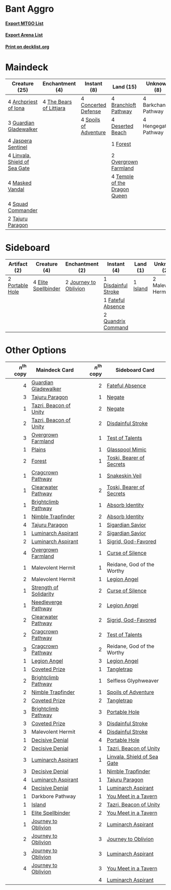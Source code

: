 # Bant Aggro

#### [Export MTGO List](../collection/Bant%20Aggro/Bant%20Aggro.txt)
#### [Export Arena List](../collection/Bant%20Aggro/Bant%20Aggro_arena.txt)
#### [Print on decklist.org](http://decklist.org/?deckmain=4%09Archpriest%20of%20Iona%0A4%09Barkchannel%20Pathway%0A4%09Branchloft%20Pathway%0A4%09Concerted%20Defense%0A4%09Deserted%20Beach%0A1%09Forest%0A3%09Guardian%20Gladewalker%0A4%09Hengegate%20Pathway%0A4%09Jaspera%20Sentinel%0A4%09Linvala,%20Shield%20of%20Sea%20Gate%0A4%09Masked%20Vandal%0A2%09Overgrown%20Farmland%0A4%09Spoils%20of%20Adventure%0A4%09Squad%20Commander%0A2%09Tajuru%20Paragon%0A4%09Temple%20of%20the%20Dragon%20Queen%0A4%09The%20Bears%20of%20Littjara&deckside=1%09Disdainful%20Stroke%0A4%09Elite%20Spellbinder%0A1%09Fateful%20Absence%0A1%09Island%0A2%09Journey%20to%20Oblivion%0A2%09Malevolent%20Hermit%0A2%09Portable%20Hole%0A2%09Quandrix%20Command)
# Maindeck

|                                             Creature (25)                                              |                                         Enchantment (4)                                          |                                          Instant (8)                                           |                                               Land (15)                                               |     Unknown (8)     |
|--------------------------------------------------------------------------------------------------------|--------------------------------------------------------------------------------------------------|------------------------------------------------------------------------------------------------|-------------------------------------------------------------------------------------------------------|---------------------|
|4 [Archpriest of Iona](http://gatherer.wizards.com/Pages/Card/Details.aspx?multiverseid=495595)         |4 [The Bears of Littjara](http://gatherer.wizards.com/Pages/Card/Details.aspx?multiverseid=503821)|4 [Concerted Defense](http://gatherer.wizards.com/Pages/Card/Details.aspx?multiverseid=491680)  |4 [Branchloft Pathway](http://gatherer.wizards.com/Pages/Card/Details.aspx?multiverseid=491909)        |4 Barkchannel Pathway|
|3 [Guardian Gladewalker](http://gatherer.wizards.com/Pages/Card/Details.aspx?multiverseid=503788)       |                                                                                                  |4 [Spoils of Adventure](http://gatherer.wizards.com/Pages/Card/Details.aspx?multiverseid=491888)|4 [Deserted Beach](http://gatherer.wizards.com/Pages/Card/Details.aspx?multiverseid=535058)            |4 Hengegate Pathway  |
|4 [Jaspera Sentinel](http://gatherer.wizards.com/Pages/Card/Details.aspx?multiverseid=503792)           |                                                                                                  |                                                                                                |1 [Forest](http://gatherer.wizards.com/Pages/Card/Details.aspx?multiverseid=439860)                    |                     |
|4 [Linvala, Shield of Sea Gate](http://gatherer.wizards.com/Pages/Card/Details.aspx?multiverseid=491877)|                                                                                                  |                                                                                                |2 [Overgrown Farmland](http://gatherer.wizards.com/Pages/Card/Details.aspx?multiverseid=535064)        |                     |
|4 [Masked Vandal](http://gatherer.wizards.com/Pages/Card/Details.aspx?multiverseid=503800)              |                                                                                                  |                                                                                                |4 [Temple of the Dragon Queen](http://gatherer.wizards.com/Pages/Card/Details.aspx?multiverseid=527547)|                     |
|4 [Squad Commander](http://gatherer.wizards.com/Pages/Card/Details.aspx?multiverseid=495604)            |                                                                                                  |                                                                                                |                                                                                                       |                     |
|2 [Tajuru Paragon](http://gatherer.wizards.com/Pages/Card/Details.aspx?multiverseid=491857)             |                                                                                                  |                                                                                                |                                                                                                       |                     |


# Sideboard

|                                       Artifact (2)                                       |                                         Creature (4)                                         |                                        Enchantment (2)                                         |                                         Instant (4)                                          |                                     Land (1)                                      |    Unknown (2)    |
|------------------------------------------------------------------------------------------|----------------------------------------------------------------------------------------------|------------------------------------------------------------------------------------------------|----------------------------------------------------------------------------------------------|-----------------------------------------------------------------------------------|-------------------|
|2 [Portable Hole](http://gatherer.wizards.com/Pages/Card/Details.aspx?multiverseid=527320)|4 [Elite Spellbinder](http://gatherer.wizards.com/Pages/Card/Details.aspx?multiverseid=513494)|2 [Journey to Oblivion](http://gatherer.wizards.com/Pages/Card/Details.aspx?multiverseid=491639)|1 [Disdainful Stroke](http://gatherer.wizards.com/Pages/Card/Details.aspx?multiverseid=420705)|1 [Island](http://gatherer.wizards.com/Pages/Card/Details.aspx?multiverseid=439857)|2 Malevolent Hermit|
|                                                                                          |                                                                                              |                                                                                                |1 [Fateful Absence](http://gatherer.wizards.com/Pages/Card/Details.aspx?multiverseid=534774)  |                                                                                   |                   |
|                                                                                          |                                                                                              |                                                                                                |2 [Quandrix Command](http://gatherer.wizards.com/Pages/Card/Details.aspx?multiverseid=513709) |                                                                                   |                   |


# Other Options

|*n*<sup>th</sup> copy|                                          Maindeck Card                                          |*n*<sup>th</sup> copy|                                            Sideboard Card                                            |
|--------------------:|-------------------------------------------------------------------------------------------------|--------------------:|------------------------------------------------------------------------------------------------------|
|                    4|[Guardian Gladewalker](http://gatherer.wizards.com/Pages/Card/Details.aspx?multiverseid=503788)  |                    2|[Fateful Absence](http://gatherer.wizards.com/Pages/Card/Details.aspx?multiverseid=534774)            |
|                    3|[Tajuru Paragon](http://gatherer.wizards.com/Pages/Card/Details.aspx?multiverseid=491857)        |                    1|[Negate](http://gatherer.wizards.com/Pages/Card/Details.aspx?multiverseid=423707)                     |
|                    1|[Tazri, Beacon of Unity](http://gatherer.wizards.com/Pages/Card/Details.aspx?multiverseid=495605)|                    2|[Negate](http://gatherer.wizards.com/Pages/Card/Details.aspx?multiverseid=423707)                     |
|                    2|[Tazri, Beacon of Unity](http://gatherer.wizards.com/Pages/Card/Details.aspx?multiverseid=495605)|                    2|[Disdainful Stroke](http://gatherer.wizards.com/Pages/Card/Details.aspx?multiverseid=420705)          |
|                    3|[Overgrown Farmland](http://gatherer.wizards.com/Pages/Card/Details.aspx?multiverseid=535064)    |                    1|[Test of Talents](http://gatherer.wizards.com/Pages/Card/Details.aspx?multiverseid=513536)            |
|                    1|[Plains](http://gatherer.wizards.com/Pages/Card/Details.aspx?multiverseid=439856)                |                    1|[Glasspool Mimic](http://gatherer.wizards.com/Pages/Card/Details.aspx?multiverseid=491688)            |
|                    2|[Forest](http://gatherer.wizards.com/Pages/Card/Details.aspx?multiverseid=439860)                |                    1|[Toski, Bearer of Secrets](http://gatherer.wizards.com/Pages/Card/Details.aspx?multiverseid=503813)   |
|                    1|[Cragcrown Pathway](http://gatherer.wizards.com/Pages/Card/Details.aspx?multiverseid=491915)     |                    1|[Snakeskin Veil](http://gatherer.wizards.com/Pages/Card/Details.aspx?multiverseid=503810)             |
|                    1|[Clearwater Pathway](http://gatherer.wizards.com/Pages/Card/Details.aspx?multiverseid=491913)    |                    2|[Toski, Bearer of Secrets](http://gatherer.wizards.com/Pages/Card/Details.aspx?multiverseid=503813)   |
|                    1|[Brightclimb Pathway](http://gatherer.wizards.com/Pages/Card/Details.aspx?multiverseid=491911)   |                    1|[Absorb Identity](http://gatherer.wizards.com/Pages/Card/Details.aspx?multiverseid=506925)            |
|                    1|[Nimble Trapfinder](http://gatherer.wizards.com/Pages/Card/Details.aspx?multiverseid=495614)     |                    2|[Absorb Identity](http://gatherer.wizards.com/Pages/Card/Details.aspx?multiverseid=506925)            |
|                    4|[Tajuru Paragon](http://gatherer.wizards.com/Pages/Card/Details.aspx?multiverseid=491857)        |                    1|[Sigardian Savior](http://gatherer.wizards.com/Pages/Card/Details.aspx?multiverseid=534792)           |
|                    1|[Luminarch Aspirant](http://gatherer.wizards.com/Pages/Card/Details.aspx?multiverseid=491647)    |                    2|[Sigardian Savior](http://gatherer.wizards.com/Pages/Card/Details.aspx?multiverseid=534792)           |
|                    2|[Luminarch Aspirant](http://gatherer.wizards.com/Pages/Card/Details.aspx?multiverseid=491647)    |                    1|[Sigrid, God-Favored](http://gatherer.wizards.com/Pages/Card/Details.aspx?multiverseid=503635)        |
|                    4|[Overgrown Farmland](http://gatherer.wizards.com/Pages/Card/Details.aspx?multiverseid=535064)    |                    1|[Curse of Silence](http://gatherer.wizards.com/Pages/Card/Details.aspx?multiverseid=534770)           |
|                    1|Malevolent Hermit                                                                                |                    1|Reidane, God of the Worthy                                                                            |
|                    2|Malevolent Hermit                                                                                |                    1|[Legion Angel](http://gatherer.wizards.com/Pages/Card/Details.aspx?multiverseid=491646)               |
|                    1|[Strength of Solidarity](http://gatherer.wizards.com/Pages/Card/Details.aspx?multiverseid=491854)|                    2|[Curse of Silence](http://gatherer.wizards.com/Pages/Card/Details.aspx?multiverseid=534770)           |
|                    1|[Needleverge Pathway](http://gatherer.wizards.com/Pages/Card/Details.aspx?multiverseid=491918)   |                    2|[Legion Angel](http://gatherer.wizards.com/Pages/Card/Details.aspx?multiverseid=491646)               |
|                    2|[Clearwater Pathway](http://gatherer.wizards.com/Pages/Card/Details.aspx?multiverseid=491913)    |                    2|[Sigrid, God-Favored](http://gatherer.wizards.com/Pages/Card/Details.aspx?multiverseid=503635)        |
|                    2|[Cragcrown Pathway](http://gatherer.wizards.com/Pages/Card/Details.aspx?multiverseid=491915)     |                    2|[Test of Talents](http://gatherer.wizards.com/Pages/Card/Details.aspx?multiverseid=513536)            |
|                    3|[Cragcrown Pathway](http://gatherer.wizards.com/Pages/Card/Details.aspx?multiverseid=491915)     |                    2|Reidane, God of the Worthy                                                                            |
|                    1|[Legion Angel](http://gatherer.wizards.com/Pages/Card/Details.aspx?multiverseid=491646)          |                    3|[Legion Angel](http://gatherer.wizards.com/Pages/Card/Details.aspx?multiverseid=491646)               |
|                    1|[Coveted Prize](http://gatherer.wizards.com/Pages/Card/Details.aspx?multiverseid=495621)         |                    1|[Tangletrap](http://gatherer.wizards.com/Pages/Card/Details.aspx?multiverseid=513622)                 |
|                    2|[Brightclimb Pathway](http://gatherer.wizards.com/Pages/Card/Details.aspx?multiverseid=491911)   |                    1|Selfless Glyphweaver                                                                                  |
|                    2|[Nimble Trapfinder](http://gatherer.wizards.com/Pages/Card/Details.aspx?multiverseid=495614)     |                    1|[Spoils of Adventure](http://gatherer.wizards.com/Pages/Card/Details.aspx?multiverseid=491888)        |
|                    2|[Coveted Prize](http://gatherer.wizards.com/Pages/Card/Details.aspx?multiverseid=495621)         |                    2|[Tangletrap](http://gatherer.wizards.com/Pages/Card/Details.aspx?multiverseid=513622)                 |
|                    3|[Brightclimb Pathway](http://gatherer.wizards.com/Pages/Card/Details.aspx?multiverseid=491911)   |                    3|[Portable Hole](http://gatherer.wizards.com/Pages/Card/Details.aspx?multiverseid=527320)              |
|                    3|[Coveted Prize](http://gatherer.wizards.com/Pages/Card/Details.aspx?multiverseid=495621)         |                    3|[Disdainful Stroke](http://gatherer.wizards.com/Pages/Card/Details.aspx?multiverseid=420705)          |
|                    3|Malevolent Hermit                                                                                |                    4|[Disdainful Stroke](http://gatherer.wizards.com/Pages/Card/Details.aspx?multiverseid=420705)          |
|                    1|[Decisive Denial](http://gatherer.wizards.com/Pages/Card/Details.aspx?multiverseid=513669)       |                    4|[Portable Hole](http://gatherer.wizards.com/Pages/Card/Details.aspx?multiverseid=527320)              |
|                    2|[Decisive Denial](http://gatherer.wizards.com/Pages/Card/Details.aspx?multiverseid=513669)       |                    1|[Tazri, Beacon of Unity](http://gatherer.wizards.com/Pages/Card/Details.aspx?multiverseid=495605)     |
|                    3|[Luminarch Aspirant](http://gatherer.wizards.com/Pages/Card/Details.aspx?multiverseid=491647)    |                    1|[Linvala, Shield of Sea Gate](http://gatherer.wizards.com/Pages/Card/Details.aspx?multiverseid=491877)|
|                    3|[Decisive Denial](http://gatherer.wizards.com/Pages/Card/Details.aspx?multiverseid=513669)       |                    1|[Nimble Trapfinder](http://gatherer.wizards.com/Pages/Card/Details.aspx?multiverseid=495614)          |
|                    4|[Luminarch Aspirant](http://gatherer.wizards.com/Pages/Card/Details.aspx?multiverseid=491647)    |                    1|[Tajuru Paragon](http://gatherer.wizards.com/Pages/Card/Details.aspx?multiverseid=491857)             |
|                    4|[Decisive Denial](http://gatherer.wizards.com/Pages/Card/Details.aspx?multiverseid=513669)       |                    1|[Luminarch Aspirant](http://gatherer.wizards.com/Pages/Card/Details.aspx?multiverseid=491647)         |
|                    1|Darkbore Pathway                                                                                 |                    1|[You Meet in a Tavern](http://gatherer.wizards.com/Pages/Card/Details.aspx?multiverseid=527502)       |
|                    1|[Island](http://gatherer.wizards.com/Pages/Card/Details.aspx?multiverseid=439857)                |                    2|[Tazri, Beacon of Unity](http://gatherer.wizards.com/Pages/Card/Details.aspx?multiverseid=495605)     |
|                    1|[Elite Spellbinder](http://gatherer.wizards.com/Pages/Card/Details.aspx?multiverseid=513494)     |                    2|[You Meet in a Tavern](http://gatherer.wizards.com/Pages/Card/Details.aspx?multiverseid=527502)       |
|                    1|[Journey to Oblivion](http://gatherer.wizards.com/Pages/Card/Details.aspx?multiverseid=491639)   |                    2|[Luminarch Aspirant](http://gatherer.wizards.com/Pages/Card/Details.aspx?multiverseid=491647)         |
|                    2|[Journey to Oblivion](http://gatherer.wizards.com/Pages/Card/Details.aspx?multiverseid=491639)   |                    3|[Journey to Oblivion](http://gatherer.wizards.com/Pages/Card/Details.aspx?multiverseid=491639)        |
|                    3|[Journey to Oblivion](http://gatherer.wizards.com/Pages/Card/Details.aspx?multiverseid=491639)   |                    3|[Luminarch Aspirant](http://gatherer.wizards.com/Pages/Card/Details.aspx?multiverseid=491647)         |
|                    4|[Journey to Oblivion](http://gatherer.wizards.com/Pages/Card/Details.aspx?multiverseid=491639)   |                    3|[You Meet in a Tavern](http://gatherer.wizards.com/Pages/Card/Details.aspx?multiverseid=527502)       |
|                     |                                                                                                 |                    4|[Luminarch Aspirant](http://gatherer.wizards.com/Pages/Card/Details.aspx?multiverseid=491647)         |

